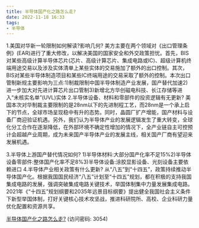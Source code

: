 ```yaml
---
title: 半导体国产化之路怎么走?
date: 2022-11-18 16:33
tags:
- 半导体
---
```

1.美国对华新一轮限制如何解读?影响几何?
美方主要在两个领域对《出口管理条例》(EAR)进行了重大修改，以解决美国的国家安全和外交政策担忧。首先，BIS对某些高级计算半导体芯片(芯片、高级计算芯片、集成电路或IC)、超级计算机终端用途交易以及涉及实体清单上某些实体的交易施加了额外的出口控制。其次，BIS对某些半导体制造项目和某些IC终端用途的交易采取了额外的控制。本次出口管制新规主要影响为三点:1)制裁限制中国半导体制造产业发展，国产替代加速2)进一步加大对先进计算芯片出口管制3)新增北方华创磁电科技、长江存储等进入“未核实名单”(UVL)实体
2.半导体设备、材料和零部件的投资逻辑有无更新?
美国本次对华制裁主要限制的是28nm以下的先进制程工艺，而28nm是一个承上启下的节点，全球市场呈现稳中有升的态势。同时，晶圆厂扩产增能，国产材料与设备厂商迎验证机遇。另外，我们认为半导体产业的发展逻辑发生了重大转变，全球化分工合作在逐渐降低，在外部环境不确定性增加的情况下，全产业链自主可控预计会超越产业周期，成为未来国产半导体产业的发展主线，相关国产厂商有望迎来发展机遇。
<!-- more -->
3.半导体上游国产替代情况如何?
1)半导体材料:大部分国产化率不足15%2)半导体设备零部件:整体国产化率不足8%3)半导体设备:涂胶显影设备、光刻设备主要依赖进口
4.半导体产业相关政策有什么更新?
从“八五”到“十四五”，政策持续推动半导体国产化。根据我国国民经济“八五”计划至“十四五”规划，都在积极的支持我国集成电路的发展，强调突破集成电路关键技术，举国体制集中力量发展集成电路。2021年《“十四五”规划纲要和2035年远景目标纲要》提出健全我国社会主义条件下新型举国体制，打好关键核心技术攻坚战，推进科研院所、高校、企业科研力量优化配置和资源共享。

[半导体国产化之路怎么走?](https://url12.ctfile.com/f/3948612-727535524-684991?p=3054)
(访问密码: 3054)